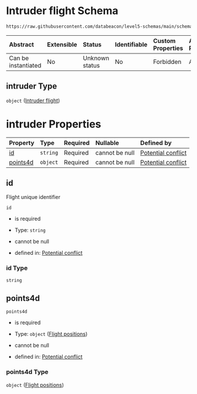 # Intruder flight Schema

```txt
https://raw.githubusercontent.com/databeacon/level5-schemas/main/schemas/streaming/blender/pcd.schema.json#/properties/intruder
```



| Abstract            | Extensible | Status         | Identifiable | Custom Properties | Additional Properties | Access Restrictions | Defined In                                                                              |
| :------------------ | :--------- | :------------- | :----------- | :---------------- | :-------------------- | :------------------ | :-------------------------------------------------------------------------------------- |
| Can be instantiated | No         | Unknown status | No           | Forbidden         | Allowed               | none                | [pcd.schema.json\*](../../out/streaming/blender/pcd.schema.json "open original schema") |

## intruder Type

`object` ([Intruder flight](pcd-properties-intruder-flight.md))

# intruder Properties

| Property              | Type     | Required | Nullable       | Defined by                                                                                                                                                                                                                                |
| :-------------------- | :------- | :------- | :------------- | :---------------------------------------------------------------------------------------------------------------------------------------------------------------------------------------------------------------------------------------- |
| [id](#id)             | `string` | Required | cannot be null | [Potential conflict](pcd-properties-intruder-flight-properties-id.md "https://raw.githubusercontent.com/databeacon/level5-schemas/main/schemas/streaming/blender/pcd.schema.json#/properties/intruder/properties/id")                     |
| [points4d](#points4d) | `object` | Required | cannot be null | [Potential conflict](pcd-properties-intruder-flight-properties-flight-positions.md "https://raw.githubusercontent.com/databeacon/level5-schemas/main/schemas/streaming/blender/pcd.schema.json#/properties/intruder/properties/points4d") |

## id

Flight unique identifier

`id`

*   is required

*   Type: `string`

*   cannot be null

*   defined in: [Potential conflict](pcd-properties-intruder-flight-properties-id.md "https://raw.githubusercontent.com/databeacon/level5-schemas/main/schemas/streaming/blender/pcd.schema.json#/properties/intruder/properties/id")

### id Type

`string`

## points4d



`points4d`

*   is required

*   Type: `object` ([Flight positions](pcd-properties-intruder-flight-properties-flight-positions.md))

*   cannot be null

*   defined in: [Potential conflict](pcd-properties-intruder-flight-properties-flight-positions.md "https://raw.githubusercontent.com/databeacon/level5-schemas/main/schemas/streaming/blender/pcd.schema.json#/properties/intruder/properties/points4d")

### points4d Type

`object` ([Flight positions](pcd-properties-intruder-flight-properties-flight-positions.md))

